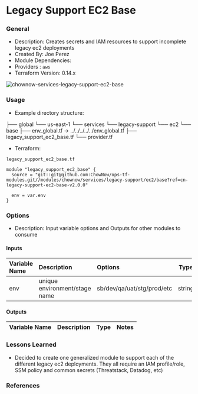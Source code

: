 # Legacy Support EC2 Base

### General

* Description: Creates secrets and IAM resources to support incomplete legacy ec2 deployments
* Created By: Joe Perez
* Module Dependencies:
* Providers : `aws`
* Terraform Version: 0.14.x

![chownow-services-legacy-support-ec2-base](https://github.com/ChowNow/ops-tf-modules/workflows/chownow-services-legacy-support-ec2-base/badge.svg)


### Usage

* Example directory structure:

├── global
└── us-east-1
    └── services
        └── legacy-support
            └── ec2
                └── base
                    ├── env_global.tf -> ../../../../../env_global.tf
                    ├── legacy_support_ec2_base.tf
                    └── provider.tf


* Terraform:

`legacy_support_ec2_base.tf`
```hcl
module "legacy_support_ec2_base" {
  source = "git::git@github.com:ChowNow/ops-tf-modules.git//modules/chownow/services/legacy-support/ec2/base?ref=cn-legacy-support-ec2-base-v2.0.0"

  env = var.env
}
```



### Options

* Description: Input variable options and Outputs for other modules to consume

#### Inputs

| Variable Name | Description                   | Options                    |  Type  | Required? | Notes |
| :------------ | :---------------------------- | :------------------------- | :----: | :-------: | :---- |
| env           | unique environment/stage name | sb/dev/qa/uat/stg/prod/etc | string |    Yes    | N/A   |


#### Outputs

| Variable Name | Description | Type  | Notes |
| :------------ | :---------- | :---: | :---- |


### Lessons Learned

* Decided to create one generalized module to support each of the different legacy ec2 deployments. They all require an IAM profile/role, SSM policy and common secrets (Threatstack, Datadog, etc)


### References

